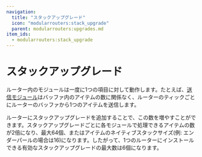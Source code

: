 ```yaml
---
navigation:
  title: "スタックアップグレード"
  icon: "modularrouters:stack_upgrade"
  parent: modularrouters:upgrades.md
item_ids:
  - modularrouters:stack_upgrade
---
```


# スタックアップグレード

ルーター内のモジュールは一度に1つの項目に対して動作します。たとえば、[送信モジュール](../modules/sender_1.md)はバッファ内のアイテムの数に関係なく、ルーターのティックごとにルーターのバッファから1つのアイテムを送信します。

ルーターにスタックアップグレードを追加することで、この数を増やすことができます。スタックアップグレードごとに各モジュールで処理できるアイテムの数が2倍になり、最大64個、またはアイテムのネイティブスタックサイズ(例: エンダーパールの場合は16)になります。したがって、1つのルーターにインストールできる有効なスタックアップグレードの最大数は6個になります。



<Recipe id="modularrouters:stack_upgrade" />

